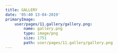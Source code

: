 ```yaml
---
title: GALLERY
date: '05:40 13-04-2019'
primaryImage:
    user/pages/11.gallery/gallery.png:
        name: gallery.png
        type: image/png
        size: 1751
        path: user/pages/11.gallery/gallery.png
---
```


